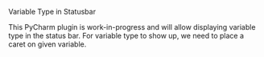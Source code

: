 Variable Type in Statusbar

This PyCharm plugin is work-in-progress and will allow displaying variable type in the status bar.
For variable type to show up, we need to place a caret on given variable.
